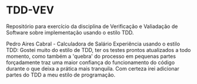 # TDD-VEV
Repositório para exercício da disciplina de Verificação e Valiadação de Software sobre implementação usando o estilo TDD.

Pedro Aires Cabral - Calculadora de Salário
Experiência usando o estilo TDD:
Gostei muito do estilo de TDD, ter os testes prontos atualizados a todo momento, como também a 'quebra' do processo em pequenas partes forçadamente traz uma maior confiança do funcionamento do código durante o que deixa a prática mais tranquila. Com certeza irei adicionar partes do TDD a meu estilo de programação.
